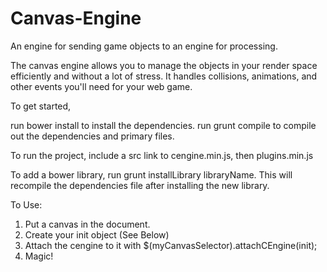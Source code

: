 # Canvas-Engine
An engine for sending game objects to an engine for processing.

The canvas engine allows you to manage the objects in your render space
efficiently and without a lot of stress. It handles collisions, animations,
and other events you'll need for your web game.

To get started,

run bower install to install the dependencies.
run grunt compile to compile out the dependencies and primary files.

To run the project, 
include a src link to cengine.min.js, then plugins.min.js

To add a bower library, run grunt installLibrary libraryName. This will 
recompile the dependencies file after installing the new library.

To Use:

1. Put a canvas in the document.
2. Create your init object (See Below)
3. Attach the cengine to it with $(myCanvasSelector).attachCEngine(init);
4. Magic!
 